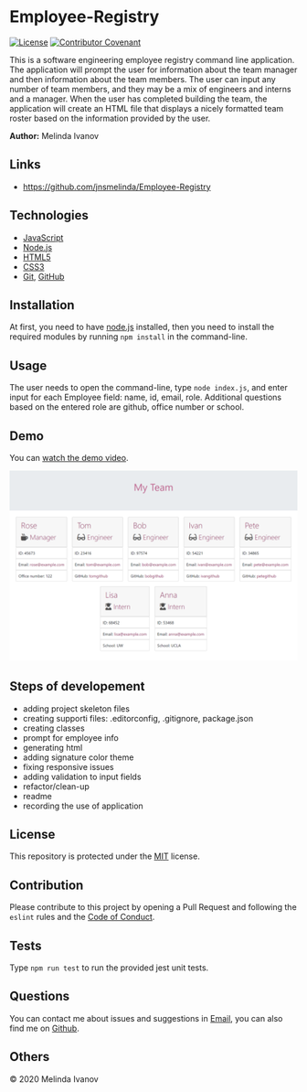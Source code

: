 # Employee-Registry

[![License](https://img.shields.io/static/v1?label=License&message=MIT&color=green)](https://choosealicense.com/licenses/mit/)
[![Contributor Covenant](https://img.shields.io/badge/Contributor%20Covenant-v2.0%20adopted-ff69b4.svg)](https://www.contributor-covenant.org/version/2/0/code_of_conduct/)

This is a software engineering employee registry command line application. The application will prompt the user for information about the team manager and then information about the team members. The user can input any number of team members, and they may be a mix of engineers and interns and a manager. When the user has completed building the team, the application will create an HTML file that displays a nicely formatted team roster based on the information provided by the user.

**Author:** Melinda Ivanov

## Links
- https://github.com/jnsmelinda/Employee-Registry

## Technologies
- [JavaScript](https://www.javascript.com)
- [Node.js](https://nodejs.org/en/)
- [HTML5](https://en.wikipedia.org/wiki/HTML5)
- [CSS3](https://en.wikipedia.org/wiki/Cascading_Style_Sheets)
- [Git](https://git-scm.com/), [GitHub](https://github.com)

## Installation
At first, you need to have [node.js](https://nodejs.org/) installed, then you need to install the required modules by running `npm install` in the command-line.

## Usage
The user needs to open the command-line, type `node index.js`, and enter input for each Employee field: name, id, email, role. Additional questions based on the entered role are github, office number or school.

## Demo
You can [watch the demo video](https://www.youtube.com/watch?v=nw7_on4DQ5Y).

![demo-image](/demo.png)

## Steps of developement
- adding project skeleton files
- creating supporti files: .editorconfig, .gitignore, package.json
- creating classes
- prompt for employee info
- generating html
- adding signature color theme
- fixing responsive issues
- adding validation to input fields
- refactor/clean-up
- readme
- recording the use of application

## License
This repository is protected under the [MIT](https://choosealicense.com/licenses/mit/) license.

## Contribution
Please contribute to this project by opening a Pull Request and following the `eslint` rules and the [Code of Conduct](https://www.contributor-covenant.org/version/2/0/code_of_conduct/).

## Tests
Type `npm run test` to run the provided jest unit tests.

## Questions
You can contact me about issues and suggestions in [Email](mailto:jns.melinda@gmail.com), you can also find me on [Github](https://github.com/jnsmelinda).

## Others
© 2020 Melinda Ivanov
